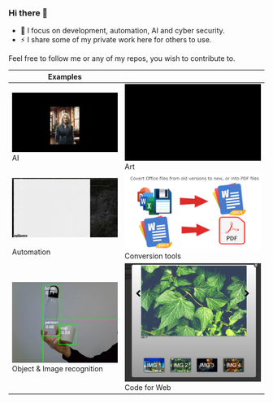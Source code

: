### Hi there 👋

- 💬 I focus on development, automation, AI and cyber security.
- ⚡ I share some of my private work here for others to use.

Feel free to follow me or any of my repos, you wish to contribute to.

| Examples                                                                       |                                                                      |
| ------------------------------------------------------------------------------ | -------------------------------------------------------------------- |
| ![1678107167230](image/README/1678107167230.png)<br />AI                         | ![1678107174572](image/README/1678107174572.png)<br />Art              |
| ![1678107137174](image/README/1678107137174.png)<br /><br />Automation           | ![1678107153608](image/README/1678107153608.png)<br />Conversion tools |
| ![1678106578537](image/README/1678106578537.png)<br />Object & Image recognition | ![1678106597996](image/README/1678106597996.png)<br />Code for Web     |

<!--
**deonvz/deonvz** is a ✨ _special_ ✨ repository because its `README.md` (this file) appears on your GitHub profile.

Here are some ideas to get you started:

- 🔭 I’m currently working on ...
- 🌱 I’m currently learning ...
- 👯 I’m looking to collaborate on ...
- 🤔 I’m looking for help with ...
- 💬 Ask me about ...
- 📫 How to reach me: ...
- 😄 Pronouns: ...
- ⚡ Fun fact: ...
-->

